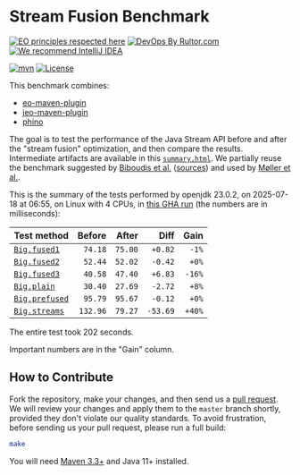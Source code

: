 # Stream Fusion Benchmark

[![EO principles respected here](https://www.elegantobjects.org/badge.svg)](https://www.elegantobjects.org)
[![DevOps By Rultor.com](https://www.rultor.com/b/objectionary/eo)](https://www.rultor.com/p/objectionary/eo)
[![We recommend IntelliJ IDEA](https://www.elegantobjects.org/intellij-idea.svg)](https://www.jetbrains.com/idea/)

[![mvn](https://github.com/objectionary/benchmark/actions/workflows/mvn.yml/badge.svg)](https://github.com/objectionary/benchmark/actions/workflows/mvn.yml)
[![License](https://img.shields.io/badge/license-MIT-green.svg)](LICENSE.txt)

This benchmark combines:

* [eo-maven-plugin](https://github.com/objectionary/eo)
* [jeo-maven-plugin](https://github.com/objectionary/jeo-maven-plugin)
* [phino](https://github.com/objectionary/phino)

The goal is to test the performance of the Java Stream API before
and after the "stream fusion" optimization, and then compare the results.
Intermediate artifacts are available in this
[`summary.html`](https://www.objectionary.com/benchmark/summary.html).
We partially reuse the benchmark suggested by
[Biboudis et al.](https://arxiv.org/abs/1406.6631)
([sources](https://github.com/biboudis/clashofthelambdas))
and used by
[Møller et al.](https://dl.acm.org/doi/abs/10.1145/3428236).

<!-- benchmark_begin -->
This is the summary of the tests performed
by openjdk 23.0.2,
on 2025-07-18
at 06:55,
on Linux with 4 CPUs,
in [this GHA run][benchmark-gha]
(the numbers are in milliseconds):

| Test method | Before | After | Diff | Gain |
| --- | --: | --: | --: | --: |
| [`Big.fused1`](https://github.com/objectionary/benchmark/blob/master/src/main/java/org/eolang/benchmark/Big.java) | `74.18` | `75.00` | `+0.82` | `-1%` |
| [`Big.fused2`](https://github.com/objectionary/benchmark/blob/master/src/main/java/org/eolang/benchmark/Big.java) | `52.44` | `52.02` | `-0.42` | `+0%` |
| [`Big.fused3`](https://github.com/objectionary/benchmark/blob/master/src/main/java/org/eolang/benchmark/Big.java) | `40.58` | `47.40` | `+6.83` | `-16%` |
| [`Big.plain`](https://github.com/objectionary/benchmark/blob/master/src/main/java/org/eolang/benchmark/Big.java) | `30.40` | `27.69` | `-2.72` | `+8%` |
| [`Big.prefused`](https://github.com/objectionary/benchmark/blob/master/src/main/java/org/eolang/benchmark/Big.java) | `95.79` | `95.67` | `-0.12` | `+0%` |
| [`Big.streams`](https://github.com/objectionary/benchmark/blob/master/src/main/java/org/eolang/benchmark/Big.java) | `132.96` | `79.27` | `-53.69` | `+40%` |

The entire test took 202 seconds.
<!-- benchmark_end -->

Important numbers are in the "Gain" column.

## How to Contribute

Fork the repository, make your changes, and then send us
a [pull request](https://www.yegor256.com/2014/04/15/github-guidelines.html).
We will review your changes and apply them to the `master` branch shortly,
provided they don't violate our quality standards. To avoid frustration,
before sending us your pull request, please run a full build:

```bash
make
```

You will need [Maven 3.3+](https://maven.apache.org) and Java 11+ installed.

[benchmark-gha]: https://github.com/objectionary/benchmark/actions/runs/16364199678
